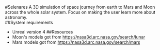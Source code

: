 #Selenares
A 3D simulation of space journey from earth to Mars and Moon across the whole solar system. Focus on making the user learn more about astronomy.   
##System requirements
- Unreal version 4
##Resources
- Moon's models got from https://nasa3d.arc.nasa.gov/search/lunar
- Mars models got from https://nasa3d.arc.nasa.gov/search/mars